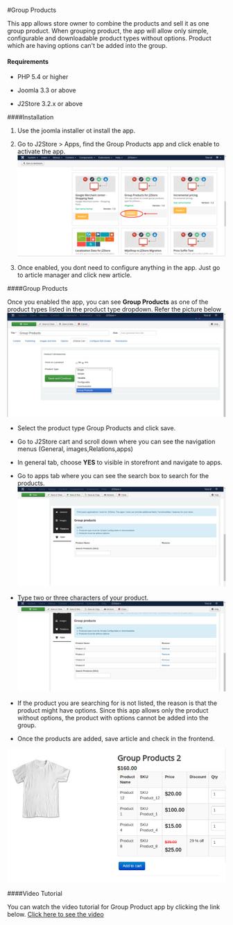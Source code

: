 #Group Products

This app allows store owner to combine the products and sell it as one group product. When grouping product, the app will allow only simple, configurable and downloadable product types without options. Product which are having options can't be added into the group.

#### Requirements

* PHP 5.4 or higher

* Joomla 3.3 or above

* J2Store 3.2.x or above

####Installation

1. Use the joomla installer ot install the app.

2. Go to J2Store > Apps, find the Group Products app and click enable to activate the app.
![](assets/images/groupprodutc_enable.png)

3. Once enabled, you dont need to configure anything in the app. Just go to article manager and click new article.

####Group Products

  Once you enabled the app, you can see **Group Products** as one of the product types listed in the product type dropdown. Refer the picture below
 ![](assets/images/groupproduct_02.png)

* Select the product type Group Products and click save.

* Go to J2Store cart and scroll down where you can see the navigation menus (General, images,Relations,apps)

* In general tab, choose **YES** to visible in storefront and navigate to apps.

* Go to apps tab where you can see the search box to search for the products.
 ![](assets/images/groupproduct_03.png)

* Type two or three characters of your product.
 ![](assets/images/groupproducts_04.png)

* If the product you are searching for is not listed, the reason is that the product might have options. Since this app allows only the product without options, the product with options cannot be added into the group.

* Once the products are added, save article and check in the frontend.

![](assets/images/groupproduct_05.png)

####Video Tutorial

You can watch the video tutorial for Group Product app by clicking the link below.
[Click here to see the video](https://youtu.be/BNwL6AZ8eKA)